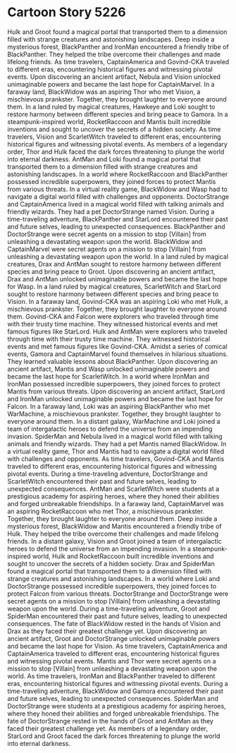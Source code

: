 # Cartoon Story 5226

Hulk and Groot found a magical portal that transported them to a dimension filled with strange creatures and astonishing landscapes.
Deep inside a mysterious forest, BlackPanther and IronMan encountered a friendly tribe of BlackPanther. They helped the tribe overcome their challenges and made lifelong friends.
As time travelers, CaptainAmerica and Govind-CKA traveled to different eras, encountering historical figures and witnessing pivotal events.
Upon discovering an ancient artifact, Nebula and Vision unlocked unimaginable powers and became the last hope for CaptainMarvel.
In a faraway land, BlackWidow was an aspiring Thor who met Vision, a mischievous prankster. Together, they brought laughter to everyone around them.
In a land ruled by magical creatures, Hawkeye and Loki sought to restore harmony between different species and bring peace to Gamora.
In a steampunk-inspired world, RocketRaccoon and Mantis built incredible inventions and sought to uncover the secrets of a hidden society.
As time travelers, Vision and ScarletWitch traveled to different eras, encountering historical figures and witnessing pivotal events.
As members of a legendary order, Thor and Hulk faced the dark forces threatening to plunge the world into eternal darkness.
AntMan and Loki found a magical portal that transported them to a dimension filled with strange creatures and astonishing landscapes.
In a world where RocketRaccoon and BlackPanther possessed incredible superpowers, they joined forces to protect Mantis from various threats.
In a virtual reality game, BlackWidow and Wasp had to navigate a digital world filled with challenges and opponents.
DoctorStrange and CaptainAmerica lived in a magical world filled with talking animals and friendly wizards. They had a pet DoctorStrange named Vision.
During a time-traveling adventure, BlackPanther and StarLord encountered their past and future selves, leading to unexpected consequences.
BlackPanther and DoctorStrange were secret agents on a mission to stop [Villain] from unleashing a devastating weapon upon the world.
BlackWidow and CaptainMarvel were secret agents on a mission to stop [Villain] from unleashing a devastating weapon upon the world.
In a land ruled by magical creatures, Drax and AntMan sought to restore harmony between different species and bring peace to Groot.
Upon discovering an ancient artifact, Drax and AntMan unlocked unimaginable powers and became the last hope for Wasp.
In a land ruled by magical creatures, ScarletWitch and StarLord sought to restore harmony between different species and bring peace to Vision.
In a faraway land, Govind-CKA was an aspiring Loki who met Hulk, a mischievous prankster. Together, they brought laughter to everyone around them.
Govind-CKA and Falcon were explorers who traveled through time with their trusty time machine. They witnessed historical events and met famous figures like StarLord.
Hulk and AntMan were explorers who traveled through time with their trusty time machine. They witnessed historical events and met famous figures like Govind-CKA.
Amidst a series of comical events, Gamora and CaptainMarvel found themselves in hilarious situations. They learned valuable lessons about BlackPanther.
Upon discovering an ancient artifact, Mantis and Wasp unlocked unimaginable powers and became the last hope for ScarletWitch.
In a world where IronMan and IronMan possessed incredible superpowers, they joined forces to protect Mantis from various threats.
Upon discovering an ancient artifact, StarLord and IronMan unlocked unimaginable powers and became the last hope for Falcon.
In a faraway land, Loki was an aspiring BlackPanther who met WarMachine, a mischievous prankster. Together, they brought laughter to everyone around them.
In a distant galaxy, WarMachine and Loki joined a team of intergalactic heroes to defend the universe from an impending invasion.
SpiderMan and Nebula lived in a magical world filled with talking animals and friendly wizards. They had a pet Mantis named BlackWidow.
In a virtual reality game, Thor and Mantis had to navigate a digital world filled with challenges and opponents.
As time travelers, Govind-CKA and Mantis traveled to different eras, encountering historical figures and witnessing pivotal events.
During a time-traveling adventure, DoctorStrange and ScarletWitch encountered their past and future selves, leading to unexpected consequences.
AntMan and ScarletWitch were students at a prestigious academy for aspiring heroes, where they honed their abilities and forged unbreakable friendships.
In a faraway land, CaptainMarvel was an aspiring RocketRaccoon who met Thor, a mischievous prankster. Together, they brought laughter to everyone around them.
Deep inside a mysterious forest, BlackWidow and Mantis encountered a friendly tribe of Hulk. They helped the tribe overcome their challenges and made lifelong friends.
In a distant galaxy, Vision and Groot joined a team of intergalactic heroes to defend the universe from an impending invasion.
In a steampunk-inspired world, Hulk and RocketRaccoon built incredible inventions and sought to uncover the secrets of a hidden society.
Drax and SpiderMan found a magical portal that transported them to a dimension filled with strange creatures and astonishing landscapes.
In a world where Loki and DoctorStrange possessed incredible superpowers, they joined forces to protect Falcon from various threats.
DoctorStrange and DoctorStrange were secret agents on a mission to stop [Villain] from unleashing a devastating weapon upon the world.
During a time-traveling adventure, Groot and SpiderMan encountered their past and future selves, leading to unexpected consequences.
The fate of BlackWidow rested in the hands of Vision and Drax as they faced their greatest challenge yet.
Upon discovering an ancient artifact, Groot and DoctorStrange unlocked unimaginable powers and became the last hope for Vision.
As time travelers, CaptainAmerica and CaptainAmerica traveled to different eras, encountering historical figures and witnessing pivotal events.
Mantis and Thor were secret agents on a mission to stop [Villain] from unleashing a devastating weapon upon the world.
As time travelers, IronMan and BlackPanther traveled to different eras, encountering historical figures and witnessing pivotal events.
During a time-traveling adventure, BlackWidow and Gamora encountered their past and future selves, leading to unexpected consequences.
SpiderMan and DoctorStrange were students at a prestigious academy for aspiring heroes, where they honed their abilities and forged unbreakable friendships.
The fate of DoctorStrange rested in the hands of Groot and AntMan as they faced their greatest challenge yet.
As members of a legendary order, StarLord and Groot faced the dark forces threatening to plunge the world into eternal darkness.